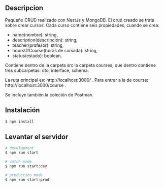 
## Descripcion

Pequeño CRUD realizado con NestJs y MongoDB. 
El crud creado se trata sobre crear cursos. Cada curso contiene seis propiedades, cuando se crea: 
- name(nombre): string, 
- description(descripción): string, 
- teacher(profesor): string, 
- hoursOfCourse(horas de cursada): string, 
- status(estado): boolean. 

Contiene dentro de la carpeta src la carpeta courses, que dentro contiene tres subcarpetas: dto, interface, schema.

La ruta principal es:  http://localhost:3000/ .
Para entrar a la de course: http://localhost:3000/course . 

Se incluye también la coleción de Postman. 

## Instalación

```bash
$ npm install
```

## Levantar el servidor

```bash
# development
$ npm run start

# watch mode
$ npm run start:dev

# production mode
$ npm run start:prod
```
